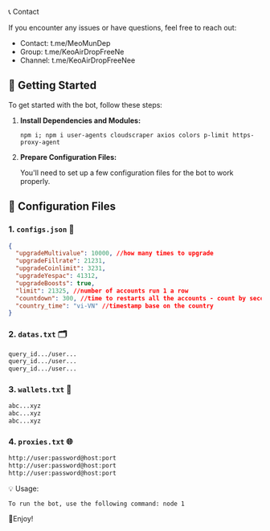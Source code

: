 📞 Contact

If you encounter any issues or have questions, feel free to reach out:

- Contact: t.me/MeoMunDep
- Group: t.me/KeoAirDropFreeNe
- Channel: t.me/KeoAirDropFreeNee

## 🚀 Getting Started

To get started with the bot, follow these steps:

1. **Install Dependencies and Modules:**

   ```
   npm i; npm i user-agents cloudscraper axios colors p-limit https-proxy-agent
   ```

2. **Prepare Configuration Files:**

   You'll need to set up a few configuration files for the bot to work properly.

## 📁 Configuration Files

### 1. `configs.json` 📜

```json
{
  "upgradeMultivalue": 10000, //how many times to upgrade
  "upgradeFillrate": 21231,
  "upgradeCoinlimit": 3231,
  "upgradeYespac": 41312,
  "upgradeBoosts": true,
  "limit": 21325, //number of accounts run 1 a row
  "countdown": 300, //time to restarts all the accounts - count by seconds
  "country_time": "vi-VN" //timestamp base on the country
}
```

### 2. `datas.txt` 🗂️

```txt
query_id.../user...
query_id.../user...
query_id.../user...
```

### 3. `wallets.txt` 💼

```txt - wallet address
abc...xyz
abc...xyz
abc...xyz
```

### 4. `proxies.txt` 🌐

```txt
http://user:password@host:port
http://user:password@host:port
http://user:password@host:port
```

💡 Usage:

    To run the bot, use the following command: node 1

🎇Enjoy!
